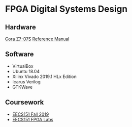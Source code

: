 # FPGA Digital Systems Design

## Hardware

[Cora Z7-07S](https://reference.digilentinc.com/reference/programmable-logic/cora-z7/start) [Reference Manual](https://reference.digilentinc.com/reference/programmable-logic/cora-z7/reference-manual)

## Software

- VirtualBox
- Ubuntu 18.04
- Xilinx Vivado 2019.1 HLx Edition
- Icarus Verilog
- GTKWave

## Coursework

- [EECS151 Fall 2019](http://inst.eecs.berkeley.edu/~eecs151/fa19/)
- [EECS151 FPGA Labs](https://github.com/EECS150/fpga_labs_fa19)
